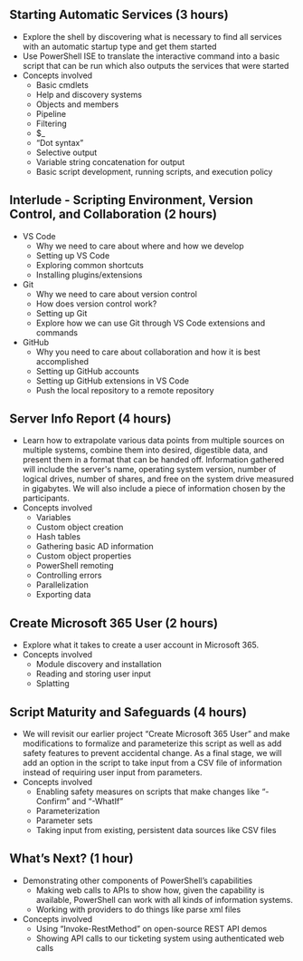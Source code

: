 ## Starting Automatic Services (3 hours)

- Explore the shell by discovering what is necessary to find all services with an automatic startup type and get them started 
- Use PowerShell ISE to translate the interactive command into a basic script that can be run which also outputs the services that were started 
- Concepts involved 
  - Basic cmdlets 
  - Help and discovery systems 
  - Objects and members 
  - Pipeline 
  - Filtering 
  - $_ 
  - “Dot syntax” 
  - Selective output 
  - Variable string concatenation for output 
  - Basic script development, running scripts, and execution policy

## Interlude - Scripting Environment, Version Control, and Collaboration (2 hours) 

- VS Code
  - Why we need to care about where and how we develop 
  - Setting up VS Code 
  - Exploring common shortcuts 
  - Installing plugins/extensions 
- Git
  - Why we need to care about version control 
  - How does version control work? 
  - Setting up Git 
  - Explore how we can use Git through VS Code extensions and commands 
- GitHub 
  - Why you need to care about collaboration and how it is best accomplished 
  - Setting up GitHub accounts 
  - Setting up GitHub extensions in VS Code 
  - Push the local repository to a remote repository

## Server Info Report (4 hours) 

- Learn how to extrapolate various data points from multiple sources on multiple systems, combine them into desired, digestible data, and present them in a format that can be handed off.  Information gathered will include the server's name, operating system version, number of logical drives, number of shares, and free on the system drive measured in gigabytes.  We will also include a piece of information chosen by the participants. 
- Concepts involved 
  - Variables
  - Custom object creation
  - Hash tables
  - Gathering basic AD information
  - Custom object properties
  - PowerShell remoting
  - Controlling errors
  - Parallelization
  - Exporting data

## Create Microsoft 365 User (2 hours) 

- Explore what it takes to create a user account in Microsoft 365. 
- Concepts involved 
  - Module discovery and installation 
  - Reading and storing user input 
  - Splatting

## Script Maturity and Safeguards (4 hours) 

- We will revisit our earlier project “Create Microsoft 365 User” and make modifications to formalize and parameterize this script as well as add safety features to prevent accidental change.  As a final stage, we will add an option in the script to take input from a CSV file of information instead of requiring user input from parameters. 
- Concepts involved 
  - Enabling safety measures on scripts that make changes like “-Confirm” and “-WhatIf” 
  - Parameterization 
  - Parameter sets 
  - Taking input from existing, persistent data sources like CSV files

## What’s Next? (1 hour) 

- Demonstrating other components of PowerShell’s capabilities 
  - Making web calls to APIs to show how, given the capability is available, PowerShell can work with all kinds of information systems. 
  - Working with providers to do things like parse xml files 
- Concepts involved 
  - Using “Invoke-RestMethod” on open-source REST API demos 
  - Showing API calls to our ticketing system using authenticated web calls 